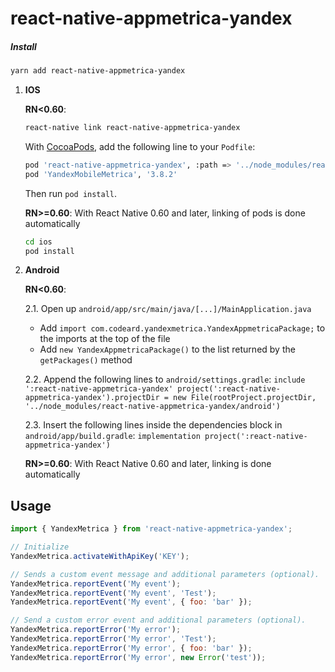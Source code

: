 # react-native-appmetrica-yandex
##### Install
```sh 
yarn add react-native-appmetrica-yandex
```
1. **IOS**

    **RN<0.60**:

    ```sh
    react-native link react-native-appmetrica-yandex
    ```

    With [CocoaPods](https://guides.cocoapods.org/using/getting-started.html), add the following line to
    your `Podfile`:

    ```sh
    pod 'react-native-appmetrica-yandex', :path => '../node_modules/react-native-appmetrica-yandex'
    pod 'YandexMobileMetrica', '3.8.2'
    ```

    Then run `pod install`.

    **RN>=0.60**:
    With React Native 0.60 and later, linking of pods is done automatically

    ```sh
    cd ios
    pod install
    ```
2. **Android**

    **RN<0.60**:
    
    2.1. Open up `android/app/src/main/java/[...]/MainApplication.java`
      - Add `import com.codeard.yandexmetrica.YandexAppmetricaPackage;` to the imports at the top of the file
      - Add `new YandexAppmetricaPackage()` to the list returned by the `getPackages()` method
      
    2.2. Append the following lines to `android/settings.gradle`:
      	```
      	include ':react-native-appmetrica-yandex'
      	project(':react-native-appmetrica-yandex').projectDir = new File(rootProject.projectDir, 	'../node_modules/react-native-appmetrica-yandex/android')
      	```
    
    2.3. Insert the following lines inside the dependencies block in `android/app/build.gradle`:
      	```
        implementation project(':react-native-appmetrica-yandex')
      	```
       
    **RN>=0.60**:
    With React Native 0.60 and later, linking is done automatically
## Usage

```js
import { YandexMetrica } from 'react-native-appmetrica-yandex';

// Initialize
YandexMetrica.activateWithApiKey('KEY');

// Sends a custom event message and additional parameters (optional).
YandexMetrica.reportEvent('My event');
YandexMetrica.reportEvent('My event', 'Test');
YandexMetrica.reportEvent('My event', { foo: 'bar' });

// Send a custom error event and additional parameters (optional).
YandexMetrica.reportError('My error');
YandexMetrica.reportError('My error', 'Test');
YandexMetrica.reportError('My error', { foo: 'bar' });
YandexMetrica.reportError('My error', new Error('test'));
```
